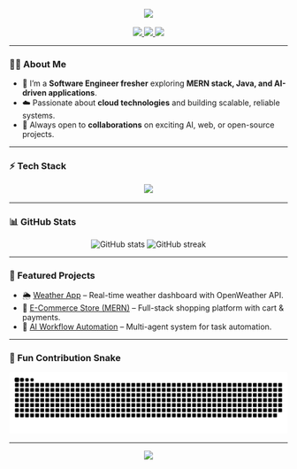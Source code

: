 <!-- Header -->
<p align="center">
  <img src="https://capsule-render.vercel.app/api?type=waving&color=gradient&height=100&section=header&text=Hey%20there!%20I'm%20Karan%20👋&fontSize=30&animation=fadeIn" />
</p>

<!-- Badges / Social Links -->
<p align="center">
  <a href="https://www.linkedin.com/in/YOUR-LINKEDIN/">
    <img src="https://img.shields.io/badge/LinkedIn-0A66C2?style=for-the-badge&logo=linkedin&logoColor=white" />
  </a>
  <a href="mailto:YOUR-EMAIL@gmail.com">
    <img src="https://img.shields.io/badge/Email-D14836?style=for-the-badge&logo=gmail&logoColor=white" />
  </a>
  <a href="https://YOUR-PORTFOLIO.com">
    <img src="https://img.shields.io/badge/Portfolio-000000?style=for-the-badge&logo=vercel&logoColor=white" />
  </a>
</p>

---

### 👨‍💻 About Me

- 🌱 I’m a **Software Engineer fresher** exploring **MERN stack, Java, and AI-driven applications**.  
- ☁️ Passionate about **cloud technologies** and building scalable, reliable systems.  
- 🤝 Always open to **collaborations** on exciting AI, web, or open-source projects.  

---

### ⚡ Tech Stack

<p align="center">
  <img src="https://skillicons.dev/icons?i=java,python,js,react,nodejs,mongodb,express,html,css,git,github,linux,aws,docker" />
</p>

---

### 📊 GitHub Stats

<p align="center">
  <img src="https://github-readme-stats.vercel.app/api?username=YOUR-USERNAME&show_icons=true&theme=radical" alt="GitHub stats" />
  <img src="https://github-readme-streak-stats.herokuapp.com/?user=YOUR-USERNAME&theme=radical" alt="GitHub streak" />
</p>

---

### 🚀 Featured Projects

- 🌦️ [Weather App](https://github.com/YOUR-USERNAME/weather-app) – Real-time weather dashboard with OpenWeather API.  
- 🛒 [E-Commerce Store (MERN)](https://github.com/YOUR-USERNAME/mern-store) – Full-stack shopping platform with cart & payments.  
- 🤖 [AI Workflow Automation](https://github.com/YOUR-USERNAME/ai-workflow) – Multi-agent system for task automation.  

---

### 🐍 Fun Contribution Snake

<p align="center">
  <img src="https://raw.githubusercontent.com/Platane/snk/output/github-contribution-grid-snake.svg" alt="Snake animation" />
</p>

---

<p align="center">
  <img src="https://capsule-render.vercel.app/api?type=waving&color=gradient&height=100&section=footer"/>
</p>
